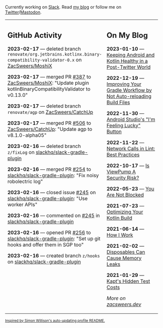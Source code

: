 Currently working on [Slack](https://slack.com/). Read [my blog](https://zacsweers.dev/) or follow me on [Twitter](https://twitter.com/ZacSweers)/[Mastodon](https://hachyderm.io/@ZacSweers).

<table><tr><td valign="top" width="60%">

## GitHub Activity
<!-- githubActivity starts -->
**2023-02-17** — deleted branch `renovate/org.jetbrains.kotlinx.binary-compatibility-validator-0.x` on [ZacSweers/MoshiX](https://github.com/ZacSweers/MoshiX)

**2023-02-17** — merged PR [#387](https://github.com/ZacSweers/MoshiX/pull/387) to [ZacSweers/MoshiX](https://github.com/ZacSweers/MoshiX): "Update plugin kotlinBinaryCompatibilityValidator to v0.13.0"

**2023-02-17** — deleted branch `renovate/agp` on [ZacSweers/CatchUp](https://github.com/ZacSweers/CatchUp)

**2023-02-17** — merged PR [#506](https://github.com/ZacSweers/CatchUp/pull/506) to [ZacSweers/CatchUp](https://github.com/ZacSweers/CatchUp): "Update agp to v8.1.0-alpha05"

**2023-02-16** — deleted branch `z/fixLog` on [slackhq/slack-gradle-plugin](https://github.com/slackhq/slack-gradle-plugin)

**2023-02-16** — merged PR [#254](https://github.com/slackhq/slack-gradle-plugin/pull/254) to [slackhq/slack-gradle-plugin](https://github.com/slackhq/slack-gradle-plugin): "Fix noisy robolectric log"

**2023-02-16** — closed issue [#245](https://github.com/slackhq/slack-gradle-plugin/issues/245) on [slackhq/slack-gradle-plugin](https://github.com/slackhq/slack-gradle-plugin): "Use worker APIs"

**2023-02-16** — commented on [#245](https://github.com/slackhq/slack-gradle-plugin/issues/245#issuecomment-1433707573) in [slackhq/slack-gradle-plugin](https://github.com/slackhq/slack-gradle-plugin)

**2023-02-16** — opened PR [#256](https://github.com/slackhq/slack-gradle-plugin/pull/256) to [slackhq/slack-gradle-plugin](https://github.com/slackhq/slack-gradle-plugin): "Set up git hooks and offer them in SGP too"

**2023-02-16** — created branch `z/hooks` on [slackhq/slack-gradle-plugin](https://github.com/slackhq/slack-gradle-plugin)
<!-- githubActivity ends -->
</td><td valign="top" width="40%">

## On My Blog
<!-- blog starts -->
**2023-01-10** — [Keeping Android and Kotlin Healthy in a Post-Twitter World](https://www.zacsweers.dev/keeping-android-healthy/)

**2022-12-19** — [Improving Your Gradle Workflow by Not Auto-reloading Build Files](https://www.zacsweers.dev/improving-your-workflow-by-not-auto-reloading-build-files/)

**2022-11-30** — [Android Studio's "I'm Feeling Lucky" Button](https://www.zacsweers.dev/android-studios-im-feeling-lucky-button/)

**2022-11-22** — [Network Calls in Lint: Best Practices](https://www.zacsweers.dev/network-calls-in-lint-best-practices/)

**2022-10-17** — [Is ViewPump A Security Risk?](https://www.zacsweers.dev/is-viewpump-a-security-risk/)

**2022-05-23** — [You Are Not Blocked](https://www.zacsweers.dev/you-are-not-blocked/)

**2021-07-23** — [Optimizing Your Kotlin Build](https://www.zacsweers.dev/optimizing-your-kotlin-build/)

**2021-06-14** — [How I Work](https://www.zacsweers.dev/how-i-work/)

**2021-02-02** — [Disposables Can Cause Memory Leaks](https://www.zacsweers.dev/disposables-can-cause-memory-leaks/)

**2021-01-29** — [Kapt's Hidden Test Costs](https://www.zacsweers.dev/kapts-hidden-test-costs/)
<!-- blog ends -->
_More on [zacsweers.dev](https://zacsweers.dev/)_
</td></tr></table>

<sub><a href="https://simonwillison.net/2020/Jul/10/self-updating-profile-readme/">Inspired by Simon Willison's auto-updating profile README.</a></sub>